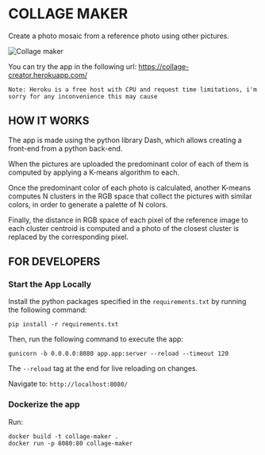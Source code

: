 # COLLAGE MAKER

Create a photo mosaic from a reference photo using other pictures.

![Collage maker](gifs/collage_maker.gif)

You can try the app in the following url: https://collage-creator.herokuapp.com/

`Note: Heroku is a free host with CPU and request time limitations, i'm sorry for any inconvenience this may cause`

## HOW IT WORKS

The app is made using the python library Dash, which allows creating a front-end from a python back-end.

When the pictures are uploaded the predominant color of each of them is computed by applying a K-means algorithm to each.

Once the predominant color of each photo is calculated, another K-means computes N clusters in the RGB space that collect the pictures with similar colors, in order to generate a palette of N colors.

Finally, the distance in RGB space of each pixel of the reference image to each cluster centroid is computed and a photo of the closest cluster is replaced by the corresponding pixel. 

## FOR DEVELOPERS

### Start the App Locally
Install the python packages specified in the `requirements.txt` by running the following command:

```
pip install -r requirements.txt
```

Then, run the following command to execute the app:

```
gunicorn -b 0.0.0.0:8080 app.app:server --reload --timeout 120
```

The `--reload` tag at the end for live reloading on changes.

Navigate to: `http://localhost:8080/`

### Dockerize the app
Run:

```
docker build -t collage-maker .
docker run -p 8080:80 collage-maker
```